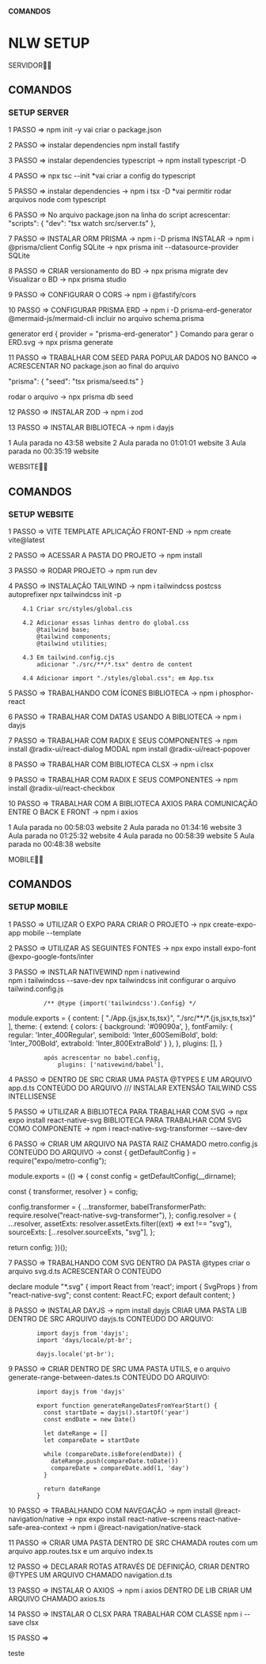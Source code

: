 

#### COMANDOS ####

# NLW SETUP

SERVIDOR👩‍💻

## COMANDOS

### SETUP SERVER

1 PASSO => npm init -y vai criar o package.json

2 PASSO => instalar dependencies npm install fastify

3 PASSO => instalar dependencies typescript -> npm install typescript -D

4 PASSO => npx tsc --init *vai criar a config do typescript

5 PASSO => instalar dependencies -> npm i tsx -D *vai permitir rodar arquivos node com typescript

6 PASSO => No arquivo package.json na linha do script acrescentar:
"scripts": {
    "dev": "tsx watch src/server.ts"
  },

7 PASSO => INSTALAR ORM PRISMA -> npm i -D prisma
           INSTALAR            -> npm i @prisma/client
          Config SQLite        -> npx prisma init --datasource-provider SQLite


8 PASSO => CRIAR versionamento do BD ->  npx prisma migrate dev
                 Visualizar o BD     -> npx prisma studio

9 PASSO => CONFIGURAR O CORS -> npm i @fastify/cors

10 PASSO => CONFIGURAR PRISMA ERD -> npm i -D prisma-erd-generator @mermaid-js/mermaid-cli
  incluir no arquivo schema.prisma

  generator erd {
  provider = "prisma-erd-generator"
}
   Comando para gerar o ERD.svg -> npx prisma generate

11 PASSO => TRABALHAR COM SEED PARA POPULAR DADOS NO BANCO => ACRESCENTAR NO package.json ao final do arquivo

  "prisma": {
    "seed": "tsx prisma/seed.ts"
  }

  rodar o arquivo        -> npx prisma db seed

12 PASSO => INSTALAR ZOD -> npm i zod

13 PASSO => INSTALAR BIBLIOTECA -> npm i dayjs

1 Aula parada no 43:58 website
2 Aula parada no 01:01:01 website
3 Aula parada no 00:35:19 website

WEBSITE👩‍💻

## COMANDOS

### SETUP WEBSITE

1 PASSO => VITE TEMPLATE APLICAÇÃO FRONT-END -> npm create vite@latest

2 PASSO => ACESSAR A PASTA DO PROJETO -> npm install

3 PASSO => RODAR PROJETO -> npm run dev

4 PASSO => INSTALAÇÃO TAILWIND -> npm i tailwindcss postcss autoprefixer 
                                  npx tailwindcss init -p

        4.1 Criar src/styles/global.css

        4.2 Adicionar essas linhas dentro do global.css
            @tailwind base;
            @tailwind components;
            @tailwind utilities;

        4.3 Em tailwind.config.cjs 
            adicionar "./src/**/*.tsx" dentro de content

        4.4 Adicionar import "./styles/global.css"; em App.tsx


  5 PASSO => TRABALHANDO COM ÍCONES BIBLIOTECA -> npm i phosphor-react

  6 PASSO => TRABALHAR COM DATAS USANDO A BIBLIOTECA -> npm i dayjs

  7 PASSO => TRABALHAR COM RADIX E SEUS COMPONENTES -> npm install @radix-ui/react-dialog MODAL
                                                       npm install @radix-ui/react-popover

  8 PASSO => TRABALHAR COM BIBLIOTECA CLSX -> npm i clsx

  9 PASSO => TRABALHAR COM RADIX E SEUS COMPONENTES -> npm install @radix-ui/react-checkbox

  10 PASSO => TRABALHAR COM A BIBLIOTECA AXIOS PARA COMUNICAÇÃO ENTRE O BACK E FRONT -> npm i axios


1 Aula parada no 00:58:03 website
2 Aula parada no 01:34:16 website
3 Aula parada no 01:25:32 website
4 Aula parada no 00:58:39 website
5 Aula parada no 00:48:38 website

MOBILE👩‍💻

## COMANDOS

### SETUP MOBILE

1 PASSO => UTILIZAR O EXPO PARA CRIAR O PROJETO -> npx create-expo-app mobile --template

2 PASSO => UTILIZAR AS SEGUINTES FONTES -> npx expo install expo-font @expo-google-fonts/inter

3 PASSO => INSTLAR NATIVEWIND npm i nativewind  
                              npm i tailwindcss --save-dev
                              npx tailwindcss init
            configurar o arquivo tailwind.config.js

              /** @type {import('tailwindcss').Config} */
module.exports = {
  content: [
    "./App.{js,jsx,ts,tsx}",
    "./src/**/*.{js,jsx,ts,tsx}"
  ],
  theme: {
    extend: {
      colors: {
        background: '#09090a',
      },
      fontFamily: {
        regular: 'Inter_400Regular',
        semibold: 'Inter_600SemiBold',
        bold: 'Inter_700Bold',
        extrabold: 'Inter_800ExtraBold'
      }
    },
  },
  plugins: [],
}

              após acrescentar no babel.config, 
                  plugins: ['nativewind/babel'],



4 PASSO => DENTRO DE SRC CRIAR UMA PASTA @TYPES E UM ARQUIVO app.d.ts
                    CONTEÚDO DO ARQUIVO
                              ///<reference types="nativewind/types" />
            INSTALAR EXTENSÃO TAILWIND CSS INTELLISENSE

5 PASSO => UTILIZAR A BIBLIOTECA PARA TRABALHAR COM SVG 
                      -> npx expo install react-native-svg
            BIBLIOTECA PARA TRABALHAR COM SVG COMO COMPONENTE
                      -> npm i react-native-svg-transformer --save-dev


6 PASSO => CRIAR UM ARQUIVO NA PASTA RAIZ CHAMADO metro.config.js
              CONTEÚDO DO ARQUIVO ->
              const { getDefaultConfig } = require("expo/metro-config");

module.exports = (() => {
  const config = getDefaultConfig(__dirname);

  const { transformer, resolver } = config;

  config.transformer = {
    ...transformer,
    babelTransformerPath: require.resolve("react-native-svg-transformer"),
  };
  config.resolver = {
    ...resolver,
    assetExts: resolver.assetExts.filter((ext) => ext !== "svg"),
    sourceExts: [...resolver.sourceExts, "svg"],
  };

  return config;
})();

7 PASSO => TRABALHANDO COM SVG DENTRO DA PASTA @types criar o arquivo svg.d.ts
                      ACRESCENTAR O CONTEÚDO 

  declare module "*.svg" {
  import React from 'react';
  import { SvgProps } from "react-native-svg";
  const content: React.FC<SvgProps>;
  export default content;
}

8 PASSO => INSTALAR DAYJS -> npm install dayjs
          CRIAR UMA PASTA LIB DENTRO DE SRC ARQUIVO dayjs.ts
          CONTEÚDO DO ARQUIVO: 

            import dayjs from 'dayjs';
            import 'days/locale/pt-br';

            dayjs.locale('pt-br');

9 PASSO => CRIAR DENTRO DE SRC UMA PASTA UTILS, e o arquivo  generate-range-between-dates.ts
            CONTEÚDO DO ARQUIVO: 

            import dayjs from 'dayjs'

            export function generateRangeDatesFromYearStart() {
              const startDate = dayjs().startOf('year')
              const endDate = new Date()

              let dateRange = []
              let compareDate = startDate

              while (compareDate.isBefore(endDate)) {
                dateRange.push(compareDate.toDate())
                compareDate = compareDate.add(1, 'day')
              }

              return dateRange
            }  

10 PASSO => TRABALHANDO COM NAVEGAÇÃO -> npm install @react-navigation/native
      -> npx expo install react-native-screens react-native-safe-area-context
      -> npm i @react-navigation/native-stack

11 PASSO => CRIAR UMA PASTA DENTRO DE SRC CHAMADA routes com um arquivo app.routes.tsx e um arquivo index.ts

12 PASSO => DECLARAR ROTAS ATRAVÉS DE DEFINIÇÃO, CRIAR DENTRO @TYPES UM ARQUIVO CHAMADO navigation.d.ts

13 PASSO => INSTALAR O AXIOS -> npm i axios
            DENTRO DE LIB CRIAR UM ARQUIVO CHAMADO axios.ts

14 PASSO => INSTALAR O CLSX PARA TRABALHAR COM CLASSE npm i --save clsx

15 PASSO =>

teste